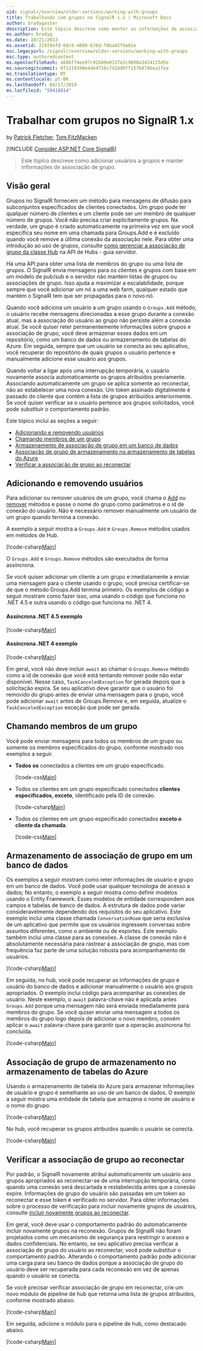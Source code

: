 ```yaml
---
uid: signalr/overview/older-versions/working-with-groups
title: Trabalhando com grupos no SignalR 1.x | Microsoft Docs
author: bradygaster
description: Este tópico descreve como manter as informações de associação de grupo com a API do Hub.
ms.author: bradyg
ms.date: 10/21/2013
ms.assetid: 22929efd-68c9-4609-b76d-f8ba42fda01e
msc.legacyurl: /signalr/overview/older-versions/working-with-groups
msc.type: authoredcontent
ms.openlocfilehash: a606f74ee97c92b89e0137e2c9600a3424115d5e
ms.sourcegitcommit: 0f1119340e4464720cfd16d0ff15764746ea1fea
ms.translationtype: MT
ms.contentlocale: pt-BR
ms.lasthandoff: 04/17/2019
ms.locfileid: "59418814"
---
```

# <a name="working-with-groups-in-signalr-1x"></a>Trabalhar com grupos no SignalR 1.x

by [Patrick Fletcher](https://github.com/pfletcher), [Tom FitzMacken](https://github.com/tfitzmac)

[!INCLUDE [Consider ASP.NET Core SignalR](~/includes/signalr/signalr-version-disambiguation.md)]

> Este tópico descreve como adicionar usuários a grupos e manter informações de associação de grupo.


## <a name="overview"></a>Visão geral

Grupos no SignalR fornecem um método para mensagens de difusão para subconjuntos especificados de clientes conectados. Um grupo pode ter qualquer número de clientes e um cliente pode ser um membro de qualquer número de grupos. Você não precisa criar explicitamente grupos. Na verdade, um grupo é criado automaticamente na primeira vez em que você especifica seu nome em uma chamada para Groups.Add e é excluído quando você remove a última conexão da associação nele. Para obter uma introdução ao uso de grupos, consulte [como gerenciar a associação de grupo da classe Hub](index.md) na API de Hubs - guia servidor.

Há uma API para obter uma lista de membros do grupo ou uma lista de grupos. O SignalR envia mensagens para os clientes e grupos com base em um modelo de pub/sub e o servidor não mantém listas de grupos ou associações de grupo. Isso ajuda a maximizar a escalabilidade, porque sempre que você adicionar um nó a uma web farm, qualquer estado que mantém o SignalR tem que ser propagadas para o novo nó.

Quando você adiciona um usuário a um grupo usando o `Groups.Add` método, o usuário recebe mensagens direcionadas a esse grupo durante a conexão atual, mas a associação do usuário ao grupo não persiste além a conexão atual. Se você quiser reter permanentemente informações sobre grupos e associação de grupo, você deve armazenar esses dados em um repositório, como um banco de dados ou armazenamento de tabelas do Azure. Em seguida, sempre que um usuário se conecta ao seu aplicativo, você recuperar do repositório de quais grupos o usuário pertence e manualmente adicione esse usuário aos grupos.

Quando voltar a ligar após uma interrupção temporária, o usuário novamente associa automaticamente os grupos atribuídos previamente. Associando automaticamente um grupo se aplica somente ao reconectar, não ao estabelecer uma nova conexão. Um token assinado digitalmente é passado do cliente que contém a lista de grupos atribuídos anteriormente. Se você quiser verificar se o usuário pertence aos grupos solicitados, você pode substituir o comportamento padrão.

Este tópico inclui as seções a seguir:

- [Adicionando e removendo usuários](#add)
- [Chamando membros de um grupo](#call)
- [Armazenamento de associação de grupo em um banco de dados](#storedatabase)
- [Associação de grupo de armazenamento no armazenamento de tabelas do Azure](#storeazuretable)
- [Verificar a associação de grupo ao reconectar](#verify)

<a id="add"></a>

## <a name="adding-and-removing-users"></a>Adicionando e removendo usuários

Para adicionar ou remover usuários de um grupo, você chama o [Add](https://msdn.microsoft.com/library/microsoft.aspnet.signalr.igroupmanager.add(v=vs.111).aspx) ou [remover](https://msdn.microsoft.com/library/microsoft.aspnet.signalr.igroupmanager.remove(v=vs.111).aspx) métodos e passe o nome do grupo como parâmetros e o id de conexão do usuário. Não é necessário remover manualmente um usuário de um grupo quando termina a conexão.

A exemplo a seguir mostra a `Groups.Add` e `Groups.Remove` métodos usados em métodos de Hub.

[!code-csharp[Main](working-with-groups/samples/sample1.cs?highlight=5,10)]

O `Groups.Add` e `Groups.Remove` métodos são executados de forma assíncrona.

Se você quiser adicionar um cliente a um grupo e imediatamente a enviar uma mensagem para o cliente usando o grupo, você precisa certificar-se de que o método Groups.Add termina primeiro. Os exemplos de código a seguir mostram como fazer isso, uma usando o código que funciona no .NET 4.5 e outra usando o código que funciona no .NET 4.

#### <a name="asynchronous-net-45-example"></a>Assíncrona .NET 4.5 exemplo

[!code-csharp[Main](working-with-groups/samples/sample2.cs?highlight=1,3)]

#### <a name="asynchronous-net-4-example"></a>Assíncrona .NET 4 exemplo

[!code-csharp[Main](working-with-groups/samples/sample3.cs?highlight=3-4)]

Em geral, você não deve incluir `await` ao chamar o `Groups.Remove` método como a id de conexão que você está tentando remover pode não estar disponível. Nesse caso, `TaskCanceledException` for gerada depois que a solicitação expira. Se seu aplicativo deve garantir que o usuário foi removido do grupo antes de enviar uma mensagem para o grupo, você pode adicionar `await` antes de Groups.Remove e, em seguida, atualize o `TaskCanceledException` exceção que pode ser gerada.

<a id="call"></a>

## <a name="calling-members-of-a-group"></a>Chamando membros de um grupo

Você pode enviar mensagens para todos os membros de um grupo ou somente os membros especificados do grupo, conforme mostrado nos exemplos a seguir.

- **Todos os** conectados a clientes em um grupo especificado. 

    [!code-css[Main](working-with-groups/samples/sample4.css)]
- Todos os clientes em um grupo especificado conectados **clientes especificados, exceto**, identificado pela ID de conexão. 

    [!code-csharp[Main](working-with-groups/samples/sample5.cs)]
- Todos os clientes em um grupo especificado conectados **exceto o cliente da chamada**. 

    [!code-css[Main](working-with-groups/samples/sample6.css)]

<a id="storedatabase"></a>

## <a name="storing-group-membership-in-a-database"></a>Armazenamento de associação de grupo em um banco de dados

Os exemplos a seguir mostram como reter informações de usuário e grupo em um banco de dados. Você pode usar qualquer tecnologia de acesso a dados; No entanto, o exemplo a seguir mostra como definir modelos usando o Entity Framework. Esses modelos de entidade correspondem aos campos e tabelas de banco de dados. A estrutura de dados pode variar consideravelmente dependendo dos requisitos do seu aplicativo. Este exemplo inclui uma classe chamada `ConversationRoom` que seria exclusiva de um aplicativo que permite que os usuários ingressem conversas sobre assuntos diferentes, como o ambiente ou de esportes. Este exemplo também inclui uma classe para as conexões. A classe de conexão não é absolutamente necessária para rastrear a associação de grupo, mas com frequência faz parte de uma solução robusta para acompanhamento de usuários.

[!code-csharp[Main](working-with-groups/samples/sample7.cs)]

Em seguida, no hub, você pode recuperar as informações de grupo e usuário do banco de dados e adicionar manualmente o usuário aos grupos apropriados. O exemplo inclui código para acompanhar as conexões de usuário. Neste exemplo, o `await` palavra-chave não é aplicada antes `Groups.Add` porque uma mensagem não será enviada imediatamente para membros do grupo. Se você quiser enviar uma mensagem a todos os membros do grupo logo depois de adicionar o novo membro, convém aplicar o `await` palavra-chave para garantir que a operação assíncrona foi concluída.

[!code-csharp[Main](working-with-groups/samples/sample8.cs)]

<a id="storeazuretable"></a>

## <a name="storing-group-membership-in-azure-table-storage"></a>Associação de grupo de armazenamento no armazenamento de tabelas do Azure

Usando o armazenamento de tabela do Azure para armazenar informações de usuário e grupo é semelhante ao uso de um banco de dados. O exemplo a seguir mostra uma entidade de tabela que armazena o nome de usuário e o nome do grupo.

[!code-csharp[Main](working-with-groups/samples/sample9.cs)]

No hub, você recuperar os grupos atribuídos quando o usuário se conecta.

[!code-csharp[Main](working-with-groups/samples/sample10.cs)]

<a id="verify"></a>

## <a name="verifying-group-membership-when-reconnecting"></a>Verificar a associação de grupo ao reconectar

Por padrão, o SignalR novamente atribui automaticamente um usuário aos grupos apropriados ao reconectar-se de uma interrupção temporária, como quando uma conexão será descartada e restabelecida antes que a conexão expire. Informações de grupo do usuário são passadas em um token ao reconectar e esse token é verificado no servidor. Para obter informações sobre o processo de verificação para incluir novamente grupos de usuários, consulte [incluir novamente grupos ao reconectar](index.md).

Em geral, você deve usar o comportamento padrão do automaticamente incluir novamente grupos na reconexão. Grupos de SignalR não foram projetados como um mecanismo de segurança para restringir o acesso a dados confidenciais. No entanto, se seu aplicativo precisa verificar a associação de grupo do usuário ao reconectar, você pode substituir o comportamento padrão. Alterando o comportamento padrão pode adicionar uma carga para seu banco de dados porque a associação de grupo do usuário deve ser recuperada para cada reconexão em vez de apenas quando o usuário se conecta.

Se você precisar verificar associação de grupo em reconectar, crie um novo módulo de pipeline de hub que retorna uma lista de grupos atribuídos, conforme mostrado abaixo.

[!code-csharp[Main](working-with-groups/samples/sample11.cs)]

Em seguida, adicione o módulo para o pipeline de hub, como destacado abaixo.

[!code-csharp[Main](working-with-groups/samples/sample12.cs?highlight=10)]
